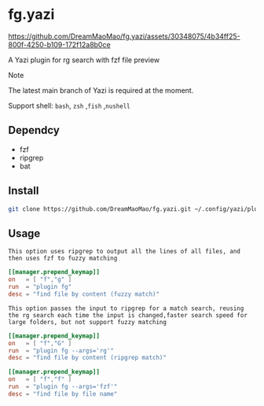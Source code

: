 # fg.yazi


https://github.com/DreamMaoMao/fg.yazi/assets/30348075/4b34ff25-800f-4250-b109-172f12a8b0ce


A Yazi plugin for rg search with fzf file preview

> [!NOTE]
> The latest main branch of Yazi is required at the moment.
>
> Support shell: `bash`, `zsh` ,`fish` ,`nushell`

## Dependcy
- fzf
- ripgrep
- bat

## Install

```bash
git clone https://github.com/DreamMaoMao/fg.yazi.git ~/.config/yazi/plugins/fg.yazi
```

## Usage

`This option uses ripgrep to output all the lines of all files, and then uses fzf to fuzzy matching`
```toml
[[manager.prepend_keymap]]
on   = [ "f","g" ]
run  = "plugin fg"
desc = "find file by content (fuzzy match)"
```

`This option passes the input to ripgrep for a match search, reusing the rg search each time the input is changed,faster search speed for large folders, but not support fuzzy matching`
```toml
[[manager.prepend_keymap]]
on   = [ "f","G" ]
run  = "plugin fg --args='rg'"
desc = "find file by content (ripgrep match)"
```

```toml
[[manager.prepend_keymap]]
on   = [ "f","f" ]
run  = "plugin fg --args='fzf'"
desc = "find file by file name"
```
